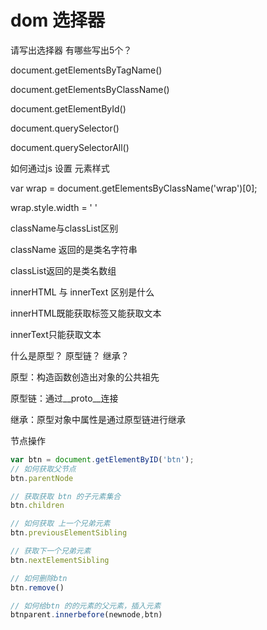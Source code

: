 # dom 选择器

请写出选择器 有哪些写出5个？

document.getElementsByTagName()

document.getElementsByClassName()

document.getElementById()

document.querySelector()

document.querySelectorAll()

如何通过js 设置 元素样式 

var wrap = document.getElementsByClassName('wrap')[0];

wrap.style.width = ' '



className与classList区别

className 返回的是类名字符串

classList返回的是类名数组



innerHTML 与 innerText 区别是什么

innerHTML既能获取标签又能获取文本

innerText只能获取文本



什么是原型？ 原型链？ 继承？

原型：构造函数创造出对象的公共祖先

原型链：通过__proto__连接

继承：原型对象中属性是通过原型链进行继承

节点操作

~~~js
var btn = document.getElementByID('btn');
// 如何获取父节点
btn.parentNode

// 获取获取 btn 的子元素集合
btn.children

// 如何获取 上一个兄弟元素
btn.previousElementSibling

// 获取下一个兄弟元素
btn.nextElementSibling

// 如何删除btn
btn.remove()

// 如何给btn 的的元素的父元素，插入元素 
btnparent.innerbefore(newnode,btn)
~~~



